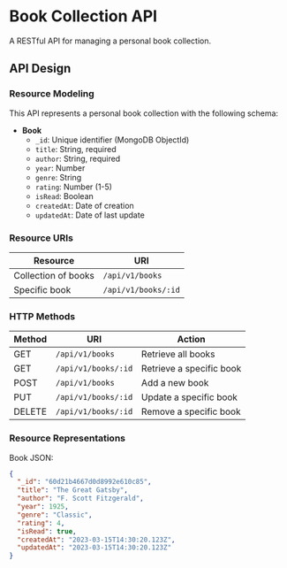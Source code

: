 # Book Collection API

A RESTful API for managing a personal book collection.

## API Design

### Resource Modeling

This API represents a personal book collection with the following schema:

- **Book**
    - `_id`: Unique identifier (MongoDB ObjectId)
    - `title`: String, required
    - `author`: String, required
    - `year`: Number
    - `genre`: String
    - `rating`: Number (1-5)
    - `isRead`: Boolean
    - `createdAt`: Date of creation
    - `updatedAt`: Date of last update

### Resource URIs

| Resource | URI |
|----------|-----|
| Collection of books | `/api/v1/books` |
| Specific book | `/api/v1/books/:id` |

### HTTP Methods

| Method | URI | Action |
|--------|-----|--------|
| GET | `/api/v1/books` | Retrieve all books |
| GET | `/api/v1/books/:id` | Retrieve a specific book |
| POST | `/api/v1/books` | Add a new book |
| PUT | `/api/v1/books/:id` | Update a specific book |
| DELETE | `/api/v1/books/:id` | Remove a specific book |

### Resource Representations

Book JSON:

```json
{
  "_id": "60d21b4667d0d8992e610c85",
  "title": "The Great Gatsby",
  "author": "F. Scott Fitzgerald",
  "year": 1925,
  "genre": "Classic",
  "rating": 4,
  "isRead": true,
  "createdAt": "2023-03-15T14:30:20.123Z",
  "updatedAt": "2023-03-15T14:30:20.123Z"
}